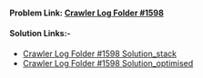 #### **Problem Link:** [Crawler Log Folder #1598](https://leetcode.com/problems/crawler-log-folder/)

#### **Solution Links:-**

- [Crawler Log Folder #1598 Solution_stack](./Solution_stack.java)
- [Crawler Log Folder #1598 Solution_optimised](./Solution_optimised.java)
